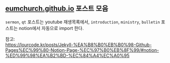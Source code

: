 ## [eumchurch.github.io](https://github.com/eumchurch/eumchurch.github.io) 포스트 모음
`sermon`, `qt` 포스트는 youtube 재생목록에서,
`introduction`, `ministry`, `bulletin` 포스트는 notion에서 자동으로 import 한다.

참고:  
https://lourcode.kr/posts/Jekyll-%EA%B8%B0%EB%B0%98-Github-Pages%EC%99%80-Notion-Page-%EC%97%B0%EB%8F%99/#notion-%ED%99%98%EA%B2%BD-%EC%84%A4%EC%A0%95
